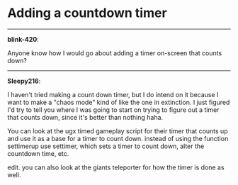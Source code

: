 # Adding a countdown timer


---
<strong>blink-420</strong>:

Anyone know how I would go about adding a timer on-screen that counts down?

---
<strong>Sleepy216</strong>:

I haven&#39;t tried making a count down timer, but I do intend on it because I want to make a &quot;chaos mode&quot; kind of like the one in extinction.
I just figured I&#39;d try to tell you where I was going to start on trying to figure out a timer that counts down, since it&#39;s better than nothing haha.

You can look at the ugx timed gameplay script for their timer that counts up and use it as a base for a timer to count down.
instead of using the function settimerup use settimer, which sets a timer to count down, alter the countdown time, etc.

edit. you can also look at the giants teleporter for how the timer is done as well.
